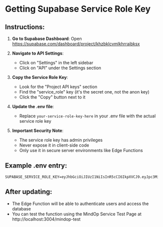 # Getting Supabase Service Role Key

## Instructions:

1. **Go to Supabase Dashboard**: Open https://supabase.com/dashboard/project/khzbklcvmlkhrraibksx

2. **Navigate to API Settings**: 
   - Click on "Settings" in the left sidebar
   - Click on "API" under the Settings section

3. **Copy the Service Role Key**:
   - Look for the "Project API keys" section
   - Find the "service_role" key (it's the secret one, not the anon key)
   - Click the "Copy" button next to it

4. **Update the .env file**:
   - Replace `your-service-role-key-here` in your .env file with the actual service role key

5. **Important Security Note**:
   - The service role key has admin privileges
   - Never expose it in client-side code
   - Only use it in secure server environments like Edge Functions

## Example .env entry:
```
SUPABASE_SERVICE_ROLE_KEY=eyJhbGciOiJIUzI1NiIsInR5cCI6IkpXVCJ9.eyJpc3MiOiJzdXBhYmFzZSIsInJlZiI6InlvdXItcHJvamVjdC1pZCIsInJvbGUiOiJzZXJ2aWNlX3JvbGUiLCJpYXQiOjE2NDQ4NzU2NDksImV4cCI6MTk2MDQ1MTY0OX0...
```

## After updating:
- The Edge Function will be able to authenticate users and access the database
- You can test the function using the MindOp Service Test Page at http://localhost:3004/mindop-test
